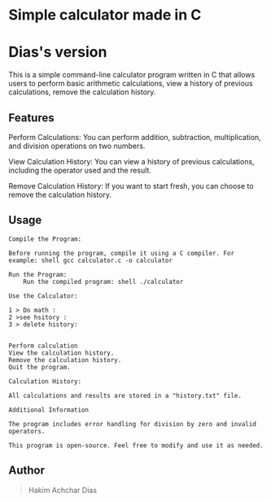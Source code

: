 # Simple calculator made in C
# Dias's version                                    
This is a simple command-line calculator program written in C that allows users to perform basic arithmetic calculations, view a history of previous calculations, remove the calculation history.
## Features

Perform Calculations: You can perform addition, subtraction, multiplication, and  division operations on two numbers.

View Calculation History: You can view a history of previous calculations, including the operator used and the result.

Remove Calculation History: If you want to start fresh, you can choose to remove the calculation history.

## Usage

    Compile the Program:

    Before running the program, compile it using a C compiler. For example: shell gcc calculator.c -o calculator

    Run the Program:
        Run the compiled program: shell ./calculator

    Use the Calculator:

    1 > Do math :
    2 >see hsitory :
    3 > delete history:


    Perform calculation
    View the calculation history.
    Remove the calculation history.
    Quit the program.

    Calculation History:

    All calculations and results are stored in a "history.txt" file.

    Additional Information

    The program includes error handling for division by zero and invalid operators.

    This program is open-source. Feel free to modify and use it as needed.

## Author

 > Hakim 
 > Achchar
 > Dias

